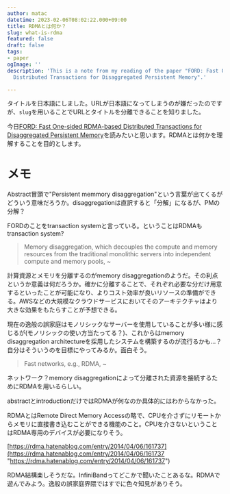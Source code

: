 ```yaml
---
author: matac
datetime: 2023-02-06T08:02:22.000+09:00
title: RDMAとは何か？
slug: what-is-rdma
featured: false
draft: false
tags:
- paper
ogImage: ''
description: 'This is a note from my reading of the paper "FORD: Fast One-sided RDMA-based
  Distributed Transactions for Disaggregated Persistent Memory".'

---
```

タイトルを日本語にしました。URLが日本語になってしまうのが嫌だったのですが、`slug`を用いることでURLとタイトルを分離できることを知りました。

今日[FORD: Fast One-sided RDMA-based Distributed Transactions for Disaggregated Persistent Memory](https://www.usenix.org/conference/fast22/presentation/zhang-ming "FORD: Fast One-sided RDMA-based Distributed Transactions for Disaggregated Persistent Memory")を読みたいと思います。RDMAとは何かを理解することを目的とします。

# メモ

Abstract冒頭で"Persistent memmory disaggregation"という言葉が出てくるがどういう意味だろうか。disaggregationは直訳すると「分解」になるが、PMの分解？

FORDのことをtransaction systemと言っている。ということはRDMAもtransaction system?

> Memory disaggregation, which decouples the compute and memory resources from the traditional monolithic servers into independent compute and memory pools, \~

計算資源とメモリを分離するのがmemory disaggregationのようだ。その利点というか意義は何だろうか。確かに分離することで、それぞれ必要な分だけ用意するといったことが可能になり、よりコスト効率が良いリソースの準備ができる。AWSなどの大規模なクラウドサービスにおいてそのアーキテクチャはより大きな効果をもたらすことが予想できる。

現在の逸般の誤家庭はモノリシックなサーバーを使用していることが多い様に感じるが(モノリシックの使い方当たってる？)、これからはmemory disaggregation architectureを採用したシステムを構築するのが流行るかも...？自分はそういうのを目標にやってみるか。面白そう。

> Fast networks, e.g., RDMA, \~

ネットワーク？memory disaggregationによって分離された資源を接続するためにRDMAを用いるらしい。

abstractとintroductionだけではRDMAが何なのか具体的にはわからなかった。

RDMAとはRemote Direct Memory Accessの略で、CPUを介さずにリモートからメモリに直接書き込むことができる機能のこと。CPUを介さないということはRDMA専用のデバイスが必要になりそう。

[https://rdma.hatenablog.com/entry/2014/04/06/161737](https://rdma.hatenablog.com/entry/2014/04/06/161737 "https://rdma.hatenablog.com/entry/2014/04/06/161737")

RDMA結構楽しそうだな。InfiniBandってどこかで聞いたことあるな。RDMAで遊んでみよう。逸般の誤家庭界隈ではすでに色々知見がありそう。